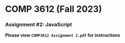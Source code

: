 # COMP 3612 (Fall 2023)
### Assignment #2: JavaScript

**Please view `COMP3612 Assignment 2.pdf` for instructions**

  
